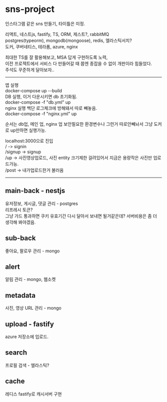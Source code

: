 # sns-project

인스타그램 같은 sns 만들기, 타이틀은 미정.

리액트, 네스트js, fastify, TS, ORM, 제스트?, rabbitMQ  
postgres(typeorm), mongodb(mongoose), redis, 엘라스틱서치?  
도커, 쿠버네티스, 테라폼, azure, nginx

최대한 TS를 잘 활용해보고, MSA 답게 구현하도록 노력,  
이전 프로젝트에서 서비스 다 만들어갈 때 쯤엔 종잡을 수 없이 개판이라 힘들었다.  
주석도 꾸준하게 달아보자..

---

앱 실행  
docker-compose up --build  
DB 실행, 이거 다운시키면 db 초기화됨.  
docker-compose -f "db.yml" up  
nginx 실행 백단 로그체크에 방해돼서 따로 빼놓음.  
docker-compose -f "nginx.yml" up

순서는 db업, 메인 업, nginx 업
보안필요한 환경변수나 그런거 따로안빼놔서 그냥 도커로 up만하면 실행가능.

localhost:3000으로 진입  
/ -> signin  
/signup -> signup  
/up -> 사진영상업로드, 사진 entity 크기제한 걸려있어서 지금은 용량작은 사진만 업로드가능.  
/post -> 내가업로드한거 불러옴

---

## main-back - nestjs

유저정보, 게시글, 댓글 관리 - postgres  
리프레시 토큰?  
그냥 가드 통과하면 쿠키 유효기간 다시 달아서 보내면 될거같은데? 서버비용은 좀 더 생각해 봐야겠음.

## sub-back

좋아요, 팔로우 관리 - mongo

## alert

알림 관리 - mongo, 웹소켓

## metadata

사진, 영상 URL 관리 - mongo

## upload - fastify

azure 저장소에 업로드.

## search

프로필 검색 - 엘라스틱?

## cache

레디스 fastify로 캐시서버 구현
